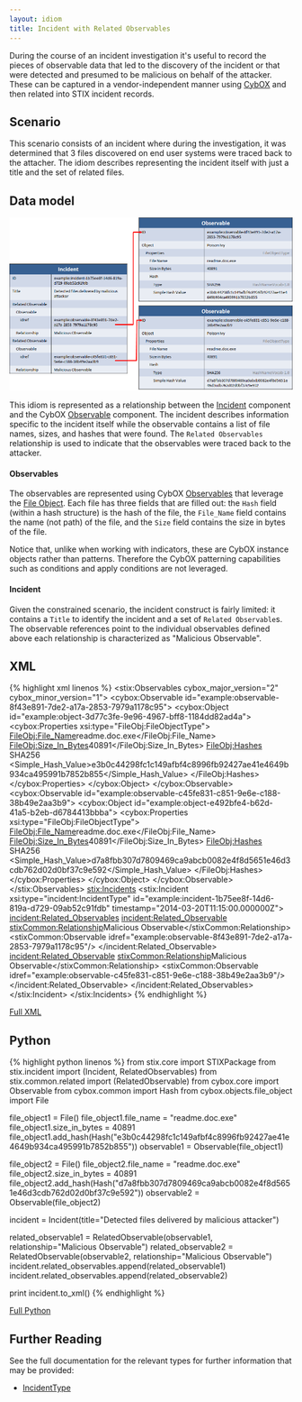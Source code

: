 ```yaml
---
layout: idiom
title: Incident with Related Observables
---
```


During the course of an incident investigation it's useful to record the pieces of observable data that led to the discovery of the incident or that were detected and presumed to be malicious on behalf of the attacker. These can be captured in a vendor-independent manner using [CybOX](http://cybox.mitre.org) and then related into STIX incident records.

## Scenario

This scenario consists of an incident where during the investigation, it was determined that 3 files discovered on end user systems were traced back to the attacher. The idiom describes representing the incident itself with just a title and the set of related files.

## Data model

<img src="diagram.png" alt="Observables related to an incident" />

This idiom is represented as a relationship between the [Incident](/documentation/incident/IncidentType) component and the CybOX [Observable](/documentation/cybox/ObservableType) component. The incident describes information specific to the incident itself while the observable contains a list of file names, sizes, and hashes that were found. The `Related Observables` relationship is used to indicate that the observables were traced back to the attacker.

#### Observables

The observables are represented using CybOX [Observables](/documentation/cybox/ObservableType) that leverage the [File Object](/documentation/FileObj/FileObjectType). Each file has three fields that are filled out: the `Hash` field (within a hash structure) is the hash of the file, the `File_Name` field contains the name (not path) of the file, and the `Size` field contains the size in bytes of the file.

Notice that, unlike when working with indicators, these are CybOX instance objects rather than patterns. Therefore the CybOX patterning capabilities such as conditions and apply conditions are not leveraged.

#### Incident

Given the constrained scenario, the incident construct is fairly limited: it contains a `Title` to identify the incident and a set of `Related Observable`s. The observable references point to the individual observables defined above each relationship is characterized as "Malicious Observable".

## XML

{% highlight xml linenos %}
<stix:Observables cybox_major_version="2" cybox_minor_version="1">
    <cybox:Observable id="example:observable-8f43e891-7de2-a17a-2853-7979a1178c95">
        <cybox:Object id="example:object-3d77c3fe-9e96-4967-bff8-1184dd82ad4a">
            <cybox:Properties xsi:type="FileObj:FileObjectType">
                <FileObj:File_Name>readme.doc.exe</FileObj:File_Name>
                <FileObj:Size_In_Bytes>40891</FileObj:Size_In_Bytes>
                <FileObj:Hashes>
                    <Hash xmlns="http://cybox.mitre.org/common-2">
                        <Type xsi:type="cyboxVocabs:HashNameVocab-1.0">SHA256</Type>
                        <Simple_Hash_Value>e3b0c44298fc1c149afbf4c8996fb92427ae41e4649b934ca495991b7852b855</Simple_Hash_Value>
                    </Hash>
                </FileObj:Hashes>
            </cybox:Properties>
        </cybox:Object>
    </cybox:Observable>
    <cybox:Observable id="example:observable-c45fe831-c851-9e6e-c188-38b49e2aa3b9">
        <cybox:Object id="example:object-e492bfe4-b62d-41a5-b2eb-d6784413bbba">
            <cybox:Properties xsi:type="FileObj:FileObjectType">
                <FileObj:File_Name>readme.doc.exe</FileObj:File_Name>
                <FileObj:Size_In_Bytes>40891</FileObj:Size_In_Bytes>
                <FileObj:Hashes>
                    <Hash xmlns="http://cybox.mitre.org/common-2">
                        <Type xsi:type="cyboxVocabs:HashNameVocab-1.0">SHA256</Type>
                        <Simple_Hash_Value>d7a8fbb307d7809469ca9abcb0082e4f8d5651e46d3cdb762d02d0bf37c9e592</Simple_Hash_Value>
                    </Hash>
                </FileObj:Hashes>
            </cybox:Properties>
        </cybox:Object>
    </cybox:Observable>
</stix:Observables>
<stix:Incidents>
    <stix:Incident xsi:type="incident:IncidentType" id="example:incident-1b75ee8f-14d6-819a-d729-09ab52c91fdb" timestamp="2014-03-20T11:15:00.000000Z">
        <incident:Related_Observables>
            <incident:Related_Observable>
                <stixCommon:Relationship>Malicious Observable</stixCommon:Relationship>
                <stixCommon:Observable idref="example:observable-8f43e891-7de2-a17a-2853-7979a1178c95"/>
            </incident:Related_Observable>
            <incident:Related_Observable>
                <stixCommon:Relationship>Malicious Observable</stixCommon:Relationship>
                <stixCommon:Observable idref="example:observable-c45fe831-c851-9e6e-c188-38b49e2aa3b9"/>
            </incident:Related_Observable>
        </incident:Related_Observables>
    </stix:Incident>
</stix:Incidents>
{% endhighlight %}

[Full XML](incident-with-related-observables.xml)

## Python

{% highlight python linenos %}
from stix.core import STIXPackage
from stix.incident import (Incident, RelatedObservables)
from stix.common.related import (RelatedObservable)
from cybox.core import Observable
from cybox.common import Hash
from cybox.objects.file_object import File

file_object1 = File()
file_object1.file_name = "readme.doc.exe"
file_object1.size_in_bytes = 40891
file_object1.add_hash(Hash("e3b0c44298fc1c149afbf4c8996fb92427ae41e4649b934ca495991b7852b855"))
observable1 = Observable(file_object1)
    
file_object2 = File()
file_object2.file_name = "readme.doc.exe"
file_object2.size_in_bytes = 40891
file_object2.add_hash(Hash("d7a8fbb307d7809469ca9abcb0082e4f8d5651e46d3cdb762d02d0bf37c9e592"))
observable2 = Observable(file_object2)
    
incident = Incident(title="Detected files delivered by malicious attacker")
    
related_observable1 = RelatedObservable(observable1, relationship="Malicious Observable")
related_observable2 = RelatedObservable(observable2, relationship="Malicious Observable")
incident.related_observables.append(related_observable1)
incident.related_observables.append(related_observable2)

print incident.to_xml()
{% endhighlight %}

[Full Python](incident-with-related-observables.py)

## Further Reading

See the full documentation for the relevant types for further information that may be provided:

* [IncidentType](/documentation/incident/IncidentType)
